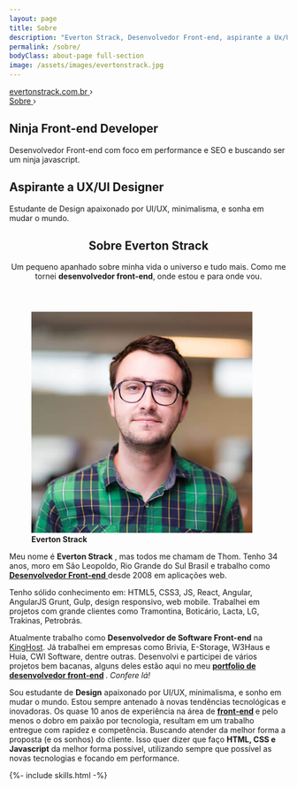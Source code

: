 ```yaml
---
layout: page
title: Sobre
description: "Everton Strack, Desenvolvedor Front-end, aspirante a Ux/UI Designer e Co-Fundador da UFA!. Lógica, criatividade e muito café! Entre e pegue uma xícara."
permalink: /sobre/
bodyClass: about-page full-section
image: /assets/images/evertonstrack.jpg
---
```


<!-- breadcrumb - rich snippts -->
<div class="breadcrumb hide">
    <div id="a" itemscope itemtype="http://data-vocabulary.org/Breadcrumb" itemref="b">
        <a href="http://evertonstrack.com.br/" itemprop="url">
            <span itemprop="title">evertonstrack.com.br</span>
        </a> ›
    </div>
    <div id="b" itemscope itemtype="http://data-vocabulary.org/Breadcrumb" itemprop="child">
        <a href="http://evertonstrack.com.br/sobre/" itemprop="url">
            <span itemprop="title">Sobre</span>
        </a> ›
    </div>
</div>
<!-- /breadcrumb - rich snippts -->

<!-- section persona -->
<section class="section section-persona">
  <div class="persona">
    <div class="side code-side">
      <div class="text">
          <h2>Ninja Front-end Developer</h2>
          <p>Desenvolvedor Front-end com foco em performance e SEO e buscando ser um ninja javascript.</p>
      </div>
    </div>
    <div class="side design-side">
      <div class="text">
          <h2>Aspirante a UX/UI Designer</h2>
          <p>Estudante de Design apaixonado por UI/UX, minimalisma, e sonha em mudar o mundo.</p>
      </div>
    </div>
  </div>
</section>
<!-- /section persona -->

<!-- section sobre everton -->
<section class="section section-sobre-everton">
  <div class="wrap">
    <header class="section-header title-section" role="heading">
      <div class="title-section-container">
          <h2>Sobre Everton Strack</h2>
          <p>Um pequeno apanhado sobre minha vida o universo e tudo mais. Como me tornei <strong>desenvolvedor front-end</strong>, onde estou e para onde vou.</p>
      </div>
    </header>
    <div class="clearfix">
        <div itemscope itemtype="http://schema.org/Person">
            <figure role="img" class="right">
                <img src="/assets/images/everton-strack-2.jpg" class="round right" alt="Foto de Everton Strack" />
                <figcaption class="hide">
                    <strong>Everton Strack</strong>
                </figcaption>
            </figure>
            <p>
              Meu nome é
                  <strong itemprop="name">Everton Strack</strong>
              , mas todos me chamam de Thom. Tenho 34 anos, moro em
              <span itemprop="address" itemscope itemtype="http://schema.org/PostalAddress">
                  <span itemprop="addressLocality">São Leopoldo</span>,
                  <span itemprop="addressRegion">Rio Grande do Sul</span>
                  <span class="hide" itemprop="addressCountry"> Brasil</span>
              </span>
              e trabalho como
              <a itemprop="url" href="http://evertonstrack.com.br/">
                  <strong itemprop="jobtitle">Desenvolvedor Front-end</strong>
              </a>
              desde 2008 em aplicações web.
            </p>
            <p>
              Tenho sólido conhecimento em: HTML5, CSS3, JS, React, Angular, AngularJS Grunt, Gulp, design responsivo, web mobile. Trabalhei em projetos com grande clientes como Tramontina, Boticário, Lacta, LG, Trakinas, Petrobrás.
            </p>
            <p>
                Atualmente trabalho como
                <strong>Desenvolvedor de Software Front-end</strong> na <a href="http://king.host/" target="_blank"> KingHost</a>. Já trabalhei em empresas como Brivia, E-Storage, W3Haus
                e Huia, CWI Software, dentre outras. Desenvolvi e participei de vários projetos bem bacanas, alguns deles estão aqui no meu
                <strong>
                    <a href="/portfolio" class="link-anchor">portfolio <span class="hihe">de desenvolvedor front-end</span></a>
                </strong>.
                <em>Confere lá!</em>
            </p>
            <p itemprop="description">
                Sou estudante de
                <strong>Design</strong> apaixonado por UI/UX, minimalisma, e sonho em mudar o mundo.
                Estou sempre antenado à novas tendências tecnológicas e inovadoras. Os quase 10 anos de experiência na
                área de
                <strong>
                    <a href="http://pt.wikipedia.org/wiki/Front-end_e_back-end" target="_blank" rel="external">front-end</a>
                </strong> e pelo menos o dobro em paixão por tecnologia, resultam em um trabalho entregue com rapidez e competência.
                Buscando atender da melhor forma a proposta (e os sonhos) do cliente. Isso quer dizer que faço
                <strong>HTML, CSS e Javascript</strong> da melhor forma possível, utilizando  sempre que possível as novas tecnologias e focando em performance.
            </p>
        </div>
    </div>
  </div>
</section>
<!-- /section sobre everton -->

{%- include skills.html -%}

<script type="application/ld+json">
  {
      "@context": "http://schema.org/",
      "@type": "Website",
      "url": "https://evertonstrack.com.br/",
      "name": "Everton Strack Blog",
      "author": {
          "type": "Person",
          "name": "Everton Strack",
          "sameAs": [
              "https://www.instagram.com/evertonstrack/",
              "https://twitter.com/evertonstrack",
              "https://www.linkedin.com/in/evertonstrack/"
          ]
      },
      "description": "{{ site.description }}"
  }
</script>

